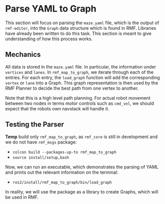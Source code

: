 # Parse YAML to Graph
This section will focus on parsing the `maze.yaml` file, which is the output of `rmf-editor`, into the `Graph` data structure which is found in RMF. Libraries have already been written to do this task. This section is meant to give understanding of how this process works.

## Mechanics
All data is stored in the `maze.yaml` file. In particular, the information under `vertices` and `lanes`. In `rmf_map_to_graph`, we iterate through each of the entries. For each entry, the `load_graph` function will add the corresponding `vertex` or `lane` into a Graph. This graph representation is then used by the RMF Planner to decide the best path from one vertex to another.

Note that this is a high level path planning. For actual robot movement between two nodes in terms motor controls such as `cmd_vel`, we should expect that the robots own navstack will handle it.

## Testing the Parser
**Temp** build only `rmf_map_to_graph`, as `rmf_core` is still in development and we do not have `rmf_msgs` package: 
* `colcon build --packages-up-to rmf_map_to_graph`
* `source install/setup,bash`

Now, we can run an executable, which demonstrates the parsing of YAML and prints out the relevant information on the terminal:
* `ros2/install/rmf_map_to_graph/bin/load_graph`

In reality, we will use the package as a library to create Graphs, which will be used in RMF.